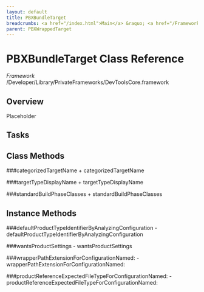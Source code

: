 ```yaml
---
layout: default
title: PBXBundleTarget
breadcrumbs: <a href="/index.html">Main</a> &raquo; <a href="/Frameworks.html">Framework</a> &raquo; <a href="/Frameworks/DevToolsCore.html">DevToolsCore</a> &raquo; PBXBundleTarget
parent: PBXWrappedTarget 
---
```

# PBXBundleTarget Class Reference

*Framework* /Developer/Library/PrivateFrameworks/DevToolsCore.framework

## Overview

Placeholder

## Tasks

## Class Methods

<a name="+categorizedTargetName"></a>
###categorizedTargetName
    + categorizedTargetName

<a name="+targetTypeDisplayName"></a>
###targetTypeDisplayName
    + targetTypeDisplayName

<a name="+standardBuildPhaseClasses"></a>
###standardBuildPhaseClasses
    + standardBuildPhaseClasses

## Instance Methods

<a name="-defaultProductTypeIdentifierByAnalyzingConfiguration"></a>
###defaultProductTypeIdentifierByAnalyzingConfiguration
    - defaultProductTypeIdentifierByAnalyzingConfiguration

<a name="-wantsProductSettings"></a>
###wantsProductSettings
    - wantsProductSettings

<a name="-wrapperPathExtensionForConfigurationNamed:"></a>
###wrapperPathExtensionForConfigurationNamed:
    - wrapperPathExtensionForConfigurationNamed:

<a name="-productReferenceExpectedFileTypeForConfigurationNamed:"></a>
###productReferenceExpectedFileTypeForConfigurationNamed:
    - productReferenceExpectedFileTypeForConfigurationNamed:

